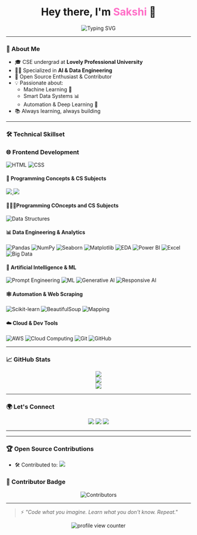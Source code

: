 <h1 align="center">Hey there, I'm <span style="color:#FF6EC7;">Sakshi</span> 👋</h1>

<p align="center">
  <img src="https://readme-typing-svg.demolab.com?font=Fira+Code&size=24&duration=3000&pause=1000&color=F76EEC&center=true&vCenter=true&width=500&lines=CSE+Student+%40+LPU;AI+%26+Data+Engineering+Specialist;Always+Learning+%F0%9F%93%9A;Open+Source+Contributor+%F0%9F%A7%91%E2%80%8D%F0%9F%92%BB;Python+%7C+ML+%7C+Data+Pipelines" alt="Typing SVG" />
</p>

---

### 🧠 About Me

- 🎓 CSE undergrad at **Lovely Professional University**
- 👩‍💻 Specialized in **AI & Data Engineering**
- 🚀 Open Source Enthusiast & Contributor
- 💡 Passionate about:
  - Machine Learning 🤖
  - Smart Data Systems 📊
  - Automation & Deep Learning 🧬
- 📚 Always learning, always building

---

### 🛠️ Technical Skillset

### 🌐 Frontend Development
![HTML](https://img.shields.io/badge/HTML5-E34F26?style=for-the-badge&logo=html5&logoColor=white)
![CSS](https://img.shields.io/badge/CSS3-1572B6?style=for-the-badge&logo=css3&logoColor=white)

#### 🧩 Programming Concepts & CS Subjects

<a href="#" title="Strong foundation in Data Structures and Algorithms">
  <img src="https://img.shields.io/badge/-Data%20Structures%20%26%20Algorithms-ff6f00?style=flat" />
</a>
<a href="#" title="Knowledge of Computer Networking concepts and protocols">
  <img src="https://img.shields.io/badge/-Computer%20Networking-4479A1?style=flat&logo=wireshark&logoColor=white" />
</a>

#### 👩🏻‍💻Programming COncepts and CS Subjects 

![Data Structures](https://img.shields.io/badge/-DSA-ff6f00?style=flat)

#### 📊 Data Engineering & Analytics
![Pandas](https://img.shields.io/badge/-Pandas-150458?style=flat&logo=pandas)
![NumPy](https://img.shields.io/badge/-NumPy-013243?style=flat&logo=numpy&logoColor=white)
![Seaborn](https://img.shields.io/badge/-Seaborn-4B8BBE?style=flat)
![Matplotlib](https://img.shields.io/badge/-Matplotlib-11557C?style=flat)
![EDA](https://img.shields.io/badge/-Exploratory_Data_Analysis-4B8BBE?style=flat)
![Power BI](https://img.shields.io/badge/-Power%20BI-F2C811?style=flat&logo=powerbi&logoColor=black)
![Excel](https://img.shields.io/badge/-Microsoft%20Excel-217346?style=flat&logo=microsoft-excel&logoColor=white)
![Big Data](https://img.shields.io/badge/-Big%20Data-142850?style=flat&logo=apache-hadoop&logoColor=white)

#### 🤖 Artificial Intelligence & ML
![Prompt Engineering](https://img.shields.io/badge/-Prompt%20Engineering-8e44ad?style=flat)
![ML](https://img.shields.io/badge/-Machine_Learning-FF6F00?style=flat)
![Generative AI](https://img.shields.io/badge/-Generative%20AI-FF4081?style=flat&logo=openai&logoColor=white)
![Responsive AI](https://img.shields.io/badge/-Responsive%20AI-00b894?style=flat)

#### 🕸️ Automation & Web Scraping
![Scikit-learn](https://img.shields.io/badge/-Scikit_Learn-F7931E?style=flat&logo=scikit-learn&logoColor=white)
![BeautifulSoup](https://img.shields.io/badge/-BeautifulSoup-4B8BBE?style=flat&logo=python&logoColor=white)
![Mapping](https://img.shields.io/badge/-GIS_Mapping-brightgreen?style=flat)

#### ☁️ Cloud & Dev Tools
![AWS](https://img.shields.io/badge/-AWS-Basic-orange?style=flat&logo=amazonaws&logoColor=white)
![Cloud Computing](https://img.shields.io/badge/-Cloud%20Computing-4285F4?style=flat&logo=cloud&logoColor=white)
![Git](https://img.shields.io/badge/-Git-F05032?style=flat&logo=git&logoColor=white)
![GitHub](https://img.shields.io/badge/-GitHub-181717?style=flat&logo=github)

---

### 📈 GitHub Stats

<p align="center">
  <img src="https://github-readme-stats.vercel.app/api?username=SAK-SHI14&show_icons=true&theme=tokyonight&hide_border=true&border_radius=15" />
  <br>
  <img src="https://github-readme-streak-stats.herokuapp.com/?user=SAK-SHI14&theme=tokyonight&hide_border=true&border_radius=15" />
  <br>
  <img src="https://github-readme-stats.vercel.app/api/top-langs/?username=SAK-SHI14&layout=compact&theme=tokyonight&hide_border=true&border_radius=15" />
</p>

---

### 🌍 Let's Connect

<p align="center">
  <a href="https://www.linkedin.com/in/sakshi-verma-841045285"><img src="https://img.shields.io/badge/LinkedIn-blue?style=flat&logo=linkedin" /></a>
  <a href="https://github.com/SAK-SHI14"><img src="https://img.shields.io/badge/GitHub-black?style=flat&logo=github" /></a>
  <a href="mailto:sakshiverma0514@gmail.com"><img src="https://img.shields.io/badge/Gmail-red?style=flat&logo=gmail&logoColor=white" /></a>
</p>

---

---

### 🏆 Open Source Contributions

- 🛠️ Contributed to: 
  <a href="https://github.com/MehtabSingh3711/BlogApp" title="SAK-SHI14 has contributed to BlogApp project under MehtabSingh3711's repository">
    <img src="https://img.shields.io/badge/BlogApp-Contributor-blueviolet?style=flat&logo=github" />
  </a>


### 🏅 Contributor Badge

<p align="center">
  <img src="https://contrib.rocks/image?repo=SAK-SHI14/SAK-SHI14" alt="Contributors" />
</p>

---

> ⚡ _"Code what you imagine. Learn what you don't know. Repeat."_

<p align="center">
  <img src="https://komarev.com/ghpvc/?username=SAK-SHI14&label=Profile%20views&color=brightgreen&style=flat-square" alt="profile view counter" />
</p>

